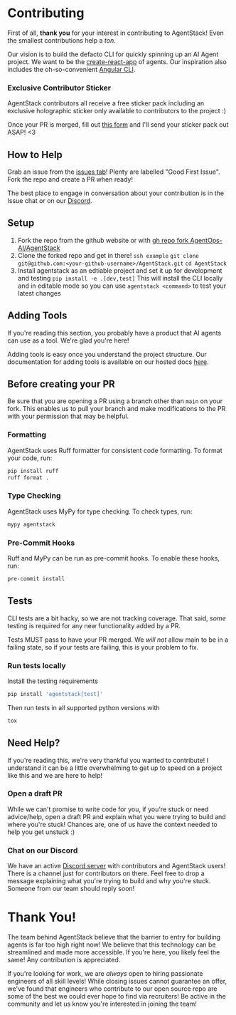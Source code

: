 # Contributing
First of all, __thank you__ for your interest in contributing to AgentStack! Even the smallest contributions help a _ton_.

Our vision is to build the defacto CLI for quickly spinning up an AI Agent project. We want to be the [create-react-app](https://create-react-app.dev/) of agents. Our inspiration also includes the oh-so-convenient [Angular CLI](https://v17.angular.io/cli).

### Exclusive Contributor Sticker
AgentStack contributors all receive a free sticker pack including an exclusive holographic sticker only available to contributors to the project :)

Once your PR is merged, fill out [this form](https://docs.google.com/forms/d/e/1FAIpQLSfvBEnsT8nsQleonJHoWQtHuhbsgUJ0a9IjOqeZbMGkga2NtA/viewform?usp=sf_link) and I'll send your sticker pack out ASAP! <3

## How to Help

Grab an issue from the [issues tab](https://github.com/AgentOps-AI/AgentStack/issues)! Plenty are labelled "Good First Issue". Fork the repo and create a PR when ready!

The best place to engage in conversation about your contribution is in the Issue chat or on our [Discord](https://discord.gg/JdWkh9tgTQ).

## Setup

1. Fork the repo from the github website or with [gh repo fork AgentOps-AI/AgentStack](https://cli.github.com/manual/gh_repo_fork)
2. Clone the forked repo and get in there!
   `ssh example`
   `git clone git@github.com:<your-github-username>/AgentStack.git`
   `cd AgentStack`
3. Install agentstack as an edtiable project and set it up for development and testing
   `pip install -e .[dev,test]`
   This will install the CLI locally and in editable mode so you can use `agentstack <command>` to test your latest changes

## Adding Tools
If you're reading this section, you probably have a product that AI agents can use as a tool. We're glad you're here!

Adding tools is easy once you understand the project structure. Our documentation for adding tools is available on our hosted docs [here](https://docs.agentstack.sh/contributing/adding-tools).

## Before creating your PR
Be sure that you are opening a PR using a branch other than `main` on your fork. This enables us
to pull your branch and make modifications to the PR with your permission that may be helpful.

### Formatting
AgentStack uses Ruff formatter for consistent code formatting. To format your code, run:
```bash
pip install ruff
ruff format .
```

### Type Checking
AgentStack uses MyPy for type checking. To check types, run:
```bash
mypy agentstack
```

### Pre-Commit Hooks
Ruff and MyPy can be run as pre-commit hooks. To enable these hooks, run:
```bash
pre-commit install
```

## Tests
CLI tests are a bit hacky, so we are not tracking coverage. 
That said, _some_ testing is required for any new functionality added by a PR.

Tests MUST pass to have your PR merged. We _will not_ allow main to be in a failing state, so if your tests are failing, this is your problem to fix.

### Run tests locally
Install the testing requirements
```bash
pip install 'agentstack[test]'
```

Then run tests in all supported python versions with
```bash
tox
```

## Need Help?
If you're reading this, we're very thankful you wanted to contribute! I understand it can be a little overwhelming to 
get up to speed on a project like this and we are here to help!

### Open a draft PR
While we can't promise to write code for you, if you're stuck or need advice/help, open a draft PR and explain what you were trying to build and where you're stuck! Chances are, one of us have the context needed to help you get unstuck :)

### Chat on our Discord
We have an active [Discord server](https://discord.gg/JdWkh9tgTQ) with contributors and AgentStack users! There is a channel just for contributors on there. Feel free to drop a message explaining what you're trying to build and why you're stuck. Someone from our team should reply soon!

# Thank You!
The team behind AgentStack believe that the barrier to entry for building agents is far too high right now! We believe that this technology can be streamlined and made more accessible. If you're here, you likely feel the same! Any contribution is appreciated.

If you're looking for work, we are _always_ open to hiring passionate engineers of all skill levels! While closing issues cannot guarantee an offer, we've found that engineers who contribute to our open source repo are some of the best we could ever hope to find via recruiters! Be active in the community and let us know you're interested in joining the team!